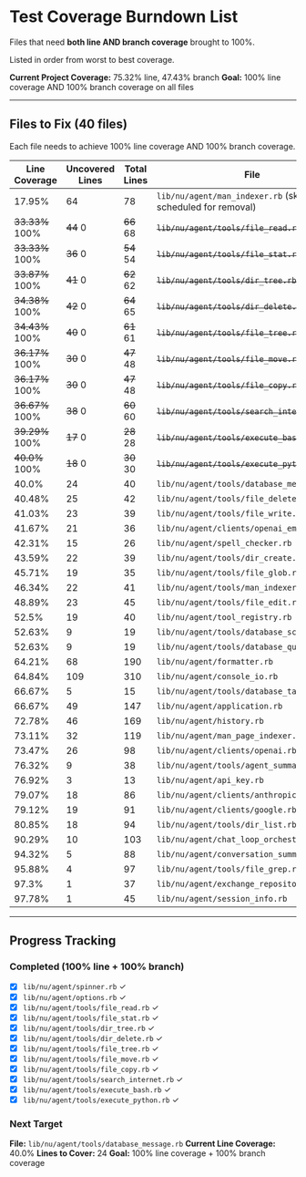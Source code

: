 # Test Coverage Burndown List

Files that need **both line AND branch coverage** brought to 100%.

Listed in order from worst to best coverage.

**Current Project Coverage:** 75.32% line, 47.43% branch
**Goal:** 100% line coverage AND 100% branch coverage on all files

---

## Files to Fix (40 files)

Each file needs to achieve 100% line coverage AND 100% branch coverage.

| Line Coverage | Uncovered Lines | Total Lines | File |
|---------------|----------------|-------------|------|
|  17.95% |             64 |          78 | `lib/nu/agent/man_indexer.rb` (skip - scheduled for removal) |
|  ~~33.33%~~ 100% |             ~~44~~ 0 |          ~~66~~ 68 | ~~`lib/nu/agent/tools/file_read.rb`~~ ✓ |
|  ~~33.33%~~ 100% |             ~~36~~ 0 |          ~~54~~ 54 | ~~`lib/nu/agent/tools/file_stat.rb`~~ ✓ |
|  ~~33.87%~~ 100% |             ~~41~~ 0 |          ~~62~~ 62 | ~~`lib/nu/agent/tools/dir_tree.rb`~~ ✓ |
|  ~~34.38%~~ 100% |             ~~42~~ 0 |          ~~64~~ 65 | ~~`lib/nu/agent/tools/dir_delete.rb`~~ ✓ |
|  ~~34.43%~~ 100% |             ~~40~~ 0 |          ~~61~~ 61 | ~~`lib/nu/agent/tools/file_tree.rb`~~ ✓ |
|  ~~36.17%~~ 100% |             ~~30~~ 0 |          ~~47~~ 48 | ~~`lib/nu/agent/tools/file_move.rb`~~ ✓ |
|  ~~36.17%~~ 100% |             ~~30~~ 0 |          ~~47~~ 48 | ~~`lib/nu/agent/tools/file_copy.rb`~~ ✓ |
|  ~~36.67%~~ 100% |             ~~38~~ 0 |          ~~60~~ 60 | ~~`lib/nu/agent/tools/search_internet.rb`~~ ✓ |
|  ~~39.29%~~ 100% |             ~~17~~ 0 |          ~~28~~ 28 | ~~`lib/nu/agent/tools/execute_bash.rb`~~ ✓ |
|   ~~40.0%~~ 100% |             ~~18~~ 0 |          ~~30~~ 30 | ~~`lib/nu/agent/tools/execute_python.rb`~~ ✓ |
|   40.0% |             24 |          40 | `lib/nu/agent/tools/database_message.rb` |
|  40.48% |             25 |          42 | `lib/nu/agent/tools/file_delete.rb` |
|  41.03% |             23 |          39 | `lib/nu/agent/tools/file_write.rb` |
|  41.67% |             21 |          36 | `lib/nu/agent/clients/openai_embeddings.rb` |
|  42.31% |             15 |          26 | `lib/nu/agent/spell_checker.rb` |
|  43.59% |             22 |          39 | `lib/nu/agent/tools/dir_create.rb` |
|  45.71% |             19 |          35 | `lib/nu/agent/tools/file_glob.rb` |
|  46.34% |             22 |          41 | `lib/nu/agent/tools/man_indexer.rb` |
|  48.89% |             23 |          45 | `lib/nu/agent/tools/file_edit.rb` |
|   52.5% |             19 |          40 | `lib/nu/agent/tool_registry.rb` |
|  52.63% |              9 |          19 | `lib/nu/agent/tools/database_schema.rb` |
|  52.63% |              9 |          19 | `lib/nu/agent/tools/database_query.rb` |
|  64.21% |             68 |         190 | `lib/nu/agent/formatter.rb` |
|  64.84% |            109 |         310 | `lib/nu/agent/console_io.rb` |
|  66.67% |              5 |          15 | `lib/nu/agent/tools/database_tables.rb` |
|  66.67% |             49 |         147 | `lib/nu/agent/application.rb` |
|  72.78% |             46 |         169 | `lib/nu/agent/history.rb` |
|  73.11% |             32 |         119 | `lib/nu/agent/man_page_indexer.rb` |
|  73.47% |             26 |          98 | `lib/nu/agent/clients/openai.rb` |
|  76.32% |              9 |          38 | `lib/nu/agent/tools/agent_summarizer.rb` |
|  76.92% |              3 |          13 | `lib/nu/agent/api_key.rb` |
|  79.07% |             18 |          86 | `lib/nu/agent/clients/anthropic.rb` |
|  79.12% |             19 |          91 | `lib/nu/agent/clients/google.rb` |
|  80.85% |             18 |          94 | `lib/nu/agent/tools/dir_list.rb` |
|  90.29% |             10 |         103 | `lib/nu/agent/chat_loop_orchestrator.rb` |
|  94.32% |              5 |          88 | `lib/nu/agent/conversation_summarizer.rb` |
|  95.88% |              4 |          97 | `lib/nu/agent/tools/file_grep.rb` |
|   97.3% |              1 |          37 | `lib/nu/agent/exchange_repository.rb` |
|  97.78% |              1 |          45 | `lib/nu/agent/session_info.rb` |

---

## Progress Tracking

### Completed (100% line + 100% branch)
- [x] `lib/nu/agent/spinner.rb` ✓
- [x] `lib/nu/agent/options.rb` ✓
- [x] `lib/nu/agent/tools/file_read.rb` ✓
- [x] `lib/nu/agent/tools/file_stat.rb` ✓
- [x] `lib/nu/agent/tools/dir_tree.rb` ✓
- [x] `lib/nu/agent/tools/dir_delete.rb` ✓
- [x] `lib/nu/agent/tools/file_tree.rb` ✓
- [x] `lib/nu/agent/tools/file_move.rb` ✓
- [x] `lib/nu/agent/tools/file_copy.rb` ✓
- [x] `lib/nu/agent/tools/search_internet.rb` ✓
- [x] `lib/nu/agent/tools/execute_bash.rb` ✓
- [x] `lib/nu/agent/tools/execute_python.rb` ✓

### Next Target

**File:** `lib/nu/agent/tools/database_message.rb`
**Current Line Coverage:** 40.0%
**Lines to Cover:** 24
**Goal:** 100% line coverage + 100% branch coverage
